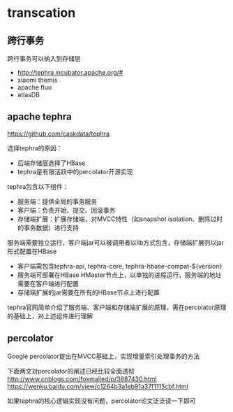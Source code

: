 # transcation

## 跨行事务

跨行事务可以纳入到存储层

- http://tephra.incubator.apache.org/#
- xiaomi themis
- apache fluo
- atlasDB

## apache tephra

https://github.com/caskdata/tephra

选择tephra的原因：
- 后端存储层选择了HBase
- tephra是有限活跃中的percolator开源实现

tephra包含以下组件：
- 服务端：提供全局的事务服务
- 客户端：负责开始、提交、回滚事务
- 存储端扩展：扩展存储端，对MVCC特性（如snapshot isolation、删除过时的事务数据）进行支持

服务端需要独立运行，客户端jar可以被调用者以lib方式包含，存储端扩展则以jar形式配置在HBase
- 客户端需包含tephra-api, tephra-core, tephra-hbase-compat-${version}
- 服务端可部署在HBase HMaster节点上，以单独的进程运行，服务端的地址需要在客户端进行配置
- 存储端扩展的jar需要在所有的HBase节点上进行配置

tephra官网简单介绍了服务端、客户端和存储端扩展的原理，需在percolator原理的基础上，对上述组件进行理解

## percolator

Google percolator提出在MVCC基础上，实现增量索引处理事务的方法

下面两文对percolator的阐述已经比较全面透彻
http://www.cnblogs.com/foxmailed/p/3887430.html
https://wenku.baidu.com/view/c1264b3a1eb91a37f1115cbf.html

如果tephra的核心逻辑实现没有问题，percolator论文泛泛读一下即可